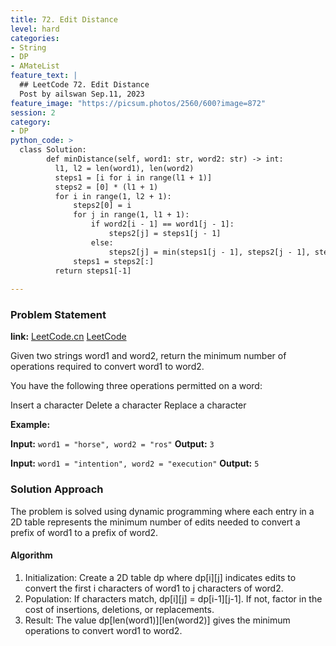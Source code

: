 ```yaml
---
title: 72. Edit Distance
level: hard
categories:
- String
- DP
- AMateList
feature_text: |
  ## LeetCode 72. Edit Distance
  Post by ailswan Sep.11, 2023
feature_image: "https://picsum.photos/2560/600?image=872"
session: 2
category:
- DP
python_code: >
  class Solution:
        def minDistance(self, word1: str, word2: str) -> int:
          l1, l2 = len(word1), len(word2)
          steps1 = [i for i in range(l1 + 1)]
          steps2 = [0] * (l1 + 1)
          for i in range(1, l2 + 1):
              steps2[0] = i
              for j in range(1, l1 + 1):
                  if word2[i - 1] == word1[j - 1]:
                      steps2[j] = steps1[j - 1]
                  else:
                      steps2[j] = min(steps1[j - 1], steps2[j - 1], steps1[j]) + 1
              steps1 = steps2[:]
          return steps1[-1]
   
---
```


### Problem Statement
**link:**
[LeetCode.cn](https://leetcode.cn/problems/edit-distance/)
[LeetCode](https://leetcode.com/problems/edit-distance/)

Given two strings word1 and word2, return the minimum number of operations required to convert word1 to word2.

You have the following three operations permitted on a word:

Insert a character
Delete a character
Replace a character


**Example:**

**Input:** `word1 = "horse", word2 = "ros"`
**Output:** `3`

**Input:** `word1 = "intention", word2 = "execution"`
**Output:** `5`


### Solution Approach
The problem is solved using dynamic programming where each entry in a 2D table represents the minimum number of edits needed to convert a prefix of word1 to a prefix of word2.
 
#### Algorithm
 
1. Initialization: Create a 2D table dp where dp[i][j] indicates edits to convert the first i characters of word1 to j characters of word2.
2. Population: If characters match, dp[i][j] = dp[i-1][j-1]. If not, factor in the cost of insertions, deletions, or replacements.
3. Result: The value dp[len(word1)][len(word2)] gives the minimum operations to convert word1 to word2.